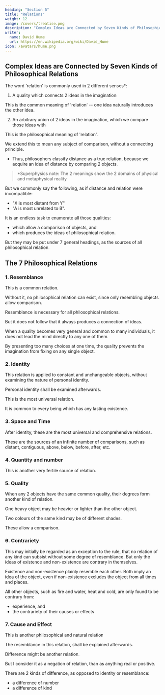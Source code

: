 ```yaml
---
heading: "Section 5"
title: "Relations"
weight: 12
image: /covers/treatise.png
description: "Complex Ideas are Connected by Seven Kinds of Philosophical Relations"
writer:
  name: David Hume
  url: https://en.wikipedia.org/wiki/David_Hume
icon: /avatars/hume.png
---
```



## Complex Ideas are Connected by Seven Kinds of Philosophical Relations

The word 'relation' is commonly used in 2 different senses*:

1. A quality which connects 2 ideas in the imagination

This is the common meaning of 'relation' -- one idea naturally introduces the other idea. 

2. An arbitrary union of 2 ideas in the imagination, which we compare those ideas with

This is the philosophical meaning of 'relation'.

We extend this to mean any subject of comparison, without a connecting principle.
- Thus, philosophers classify distance as a true relation, because we acquire an idea of distance by comparing 2 objects.


> *Superphysics note: The 2 meanings show the 2 domains of physical and metaphysical reality



But we commonly say the following, as if distance and relation were incompatible:
- "X is most distant from Y"
- "A is most unrelated to B".

It is an endless task to enumerate all those qualities:
- which allow a comparison of objects, and
- which produces the ideas of philosophical relation.

But they may be put under 7 general headings, as the sources of all philosophical relation.


## The 7 Philosophical Relations

### 1. Resemblance

This is a common relation.

Without it, no philosophical relation can exist, since only resembling objects allow comparison.

Resemblance is necessary for all philosophical relations.

But it does not follow that it always produces a connection of ideas.

When a quality becomes very general and common to many individuals, it does not lead the mind directly to any one of them.

By presenting too many choices at one time, the quality prevents the imagination from fixing on any single object.


### 2. Identity

This relation is applied to constant and unchangeable objects, without examining the nature of personal identity.

Personal identity shall be examined afterwards.

This is the most universal relation.

It is common to every being which has any lasting existence.


### 3. Space and Time

After identity, these are the most universal and comprehensive relations.

These are the sources of an infinite number of comparisons, such as distant, contiguous, above, below, before, after, etc.


### 4. Quantity and number

This is another very fertile source of relation.



### 5. Quality

When any 2 objects have the same common quality, their degrees form another kind of relation.

One heavy object may be heavier or lighter than the other object.

Two colours of the same kind may be of different shades.

These allow a comparison.


### 6. Contrariety

This may initially be regarded as an exception to the rule, that no relation of any kind can subsist without some degree of resemblance.
But only the ideas of existence and non-existence are contrary in themselves.

Existence and non-existence plainly resemble each other.
Both imply an idea of the object, even if non-existence excludes the object from all times and places.

All other objects, such as fire and water, heat and cold, are only found to be contrary from:
- experience, and
- the contrariety of their causes or effects


### 7. Cause and Effect

This is another philosophical and natural relation

The resemblance in this relation, shall be explained afterwards.

Difference might be another relation.

But I consider it as a negation of relation, than as anything real or positive.

There are 2 kinds of difference, as opposed to identity or resemblance:
- a difference of number
- a difference of kind
